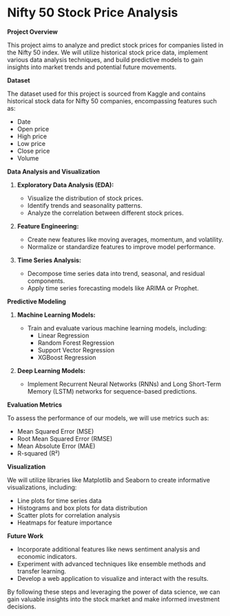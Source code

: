 # Nifty 50 Stock Price Analysis

**Project Overview**

This project aims to analyze and predict stock prices for companies listed in the Nifty 50 index. We will utilize historical stock price data, implement various data analysis techniques, and build predictive models to gain insights into market trends and potential future movements.

**Dataset**

The dataset used for this project is sourced from Kaggle and contains historical stock data for Nifty 50 companies, encompassing features such as:

* Date
* Open price
* High price
* Low price
* Close price
* Volume

**Data Analysis and Visualization**

1. **Exploratory Data Analysis (EDA):**
   - Visualize the distribution of stock prices.
   - Identify trends and seasonality patterns.
   - Analyze the correlation between different stock prices.

2. **Feature Engineering:**
   - Create new features like moving averages, momentum, and volatility.
   - Normalize or standardize features to improve model performance.

3. **Time Series Analysis:**
   - Decompose time series data into trend, seasonal, and residual components.
   - Apply time series forecasting models like ARIMA or Prophet.

**Predictive Modeling**

1. **Machine Learning Models:**
   - Train and evaluate various machine learning models, including:
     - Linear Regression
     - Random Forest Regression
     - Support Vector Regression
     - XGBoost Regression

2. **Deep Learning Models:**
   - Implement Recurrent Neural Networks (RNNs) and Long Short-Term Memory (LSTM) networks for sequence-based predictions.

**Evaluation Metrics**

To assess the performance of our models, we will use metrics such as:

* Mean Squared Error (MSE)
* Root Mean Squared Error (RMSE)
* Mean Absolute Error (MAE)
* R-squared (R²)

**Visualization**

We will utilize libraries like Matplotlib and Seaborn to create informative visualizations, including:

* Line plots for time series data
* Histograms and box plots for data distribution
* Scatter plots for correlation analysis
* Heatmaps for feature importance

**Future Work**

* Incorporate additional features like news sentiment analysis and economic indicators.
* Experiment with advanced techniques like ensemble methods and transfer learning.
* Develop a web application to visualize and interact with the results.

By following these steps and leveraging the power of data science, we can gain valuable insights into the stock market and make informed investment decisions.
